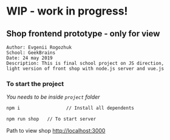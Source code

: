 # WIP - work in progress!

## Shop frontend prototype - only for view
````
Author: Evgenii Rogozhuk
School: GeekBrains
Date: 24 may 2019
Description: This is final school project on JS direction, 
light version of front shop with node.js server and vue.js
````
### To start the project
*You needs to be inside `project` folder*
```bash
npm i                 // Install all dependents

npm run shop   // To start server
```
Path to view shop [http://localhost:3000](http://localhost:3000)
